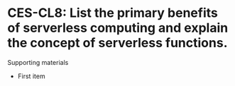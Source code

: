 # CES-CL8:  	List the primary benefits of serverless computing and explain the concept of serverless functions.	 

Supporting materials

* First item